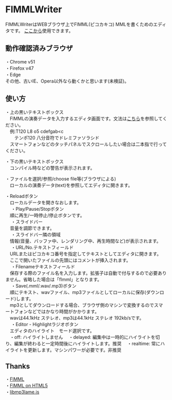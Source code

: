 # FlMMLWriter
FlMMLWriterはWEBブラウザ上でFlMML(ピコカキコ) MMLを書くためのエディタです。
[ここから](https://misosouP6250.github.io/FlMMLWriter)使用できます。  

## 動作確認済みブラウザ
・Chrome v51  
・Firefox v47  
・Edge  
その他、古いIE、Opera以外なら動くかと思います(未検証)。

## 使い方
・上の黒いテキストボックス  
　FlMMLの演奏データを入力するエディタ画面です。文法は[こちら](http://flmml.codeplex.com/wikipage?title=Reference)を参照してください。  
　例:T120 L8 o5 cdefgab&lt;c  
　　テンポ120 八分音符でドレミファソラシド  
　スマートフォンなどのタッチパネルでスクロールしたい場合は二本指で行ってください。  
  
・下の黒いテキストボックス  
　コンパイル時などの警告が表示されます。  
  
・ファイルを選択/参照/choose file等\(ブラウザによる\)  
　ローカルの演奏データ\(text\)を参照してエディタに開きます。
  
・Reloadボタン  
　ローカルデータを開きなおします。  
　
・Play/Pause/Stopボタン  
　順に再生/一時停止/停止ボタンです。  
　
・スライドバー  
　音量を調節できます。  
　
・スライドバー隣の領域  
　情報(音量、バッファ中、レンダリング中、再生時間など)が表示されます。  
　
・URL/No\.テキストフィールド  
　URLまたはピコカキコ番号を指定してテキストとしてエディタに開きます。  
　ここで開いたファイルの先頭にはコメントが挿入されます。  
　
・Filenameテキストフィールド  
　保存する際のファイル名を入力します。拡張子は自動で付与するので必要ありません。省略した場合は「flmml」となります。  
　
・Save\(\.mml/\.wav/\.mp3)ボタン  
　順にテキスト、wavファイル、mp3ファイルとしてローカルに保存\(ダウンロード\)します。  
　mp3としてダウンロードする場合、ブラウザ側のマシンで変換するのでスマートフォンなどではかなり時間がかかります。  
　wavは44.1kHz ステレオ、mp3は44.1kHz ステレオ 192kb/sです。  
　
・Editor - Highlightラジオボタン  
　エディタのハイライト　モード選択です。  
　・off: ハイライトしません
　・delayed: 編集中は一時的にハイライトを切り、編集が終わると一定時間後にハイライトします。推奨
　・realtime: 常にハイライトを更新します。マシンパワーが必要です。非推奨

## Thanks
・[FlMML](https://flmml.codeplex.com/)  
・[FlMML on HTML5](https://github.com/carborane3/FlMMLonHTML5)  
・[libmp3lame.js](https://github.com/kobigurk/libmp3lame-js)  
